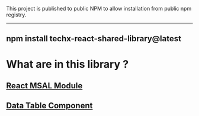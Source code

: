 This project is published to public NPM to allow installation from public npm registry. 

---
npm install techx-react-shared-library@latest
---

# What are in this library ?
  ## [React MSAL Module](src/react-msal/react-msal.md)
  ## [Data Table Component](src/data-table/data-table.md)

